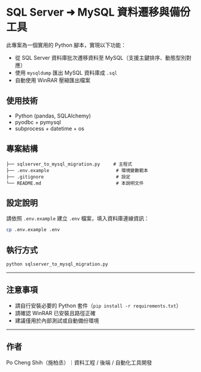 # SQL Server ➜ MySQL 資料遷移與備份工具

此專案為一個實用的 Python 腳本，實現以下功能：
- 從 SQL Server 資料庫批次遷移資料至 MySQL（支援主鍵排序、動態型別對應）
- 使用 `mysqldump` 匯出 MySQL 資料庫成 `.sql`
- 自動使用 WinRAR 壓縮匯出檔案

## 使用技術
- Python (pandas, SQLAlchemy)
- pyodbc + pymysql
- subprocess + datetime + os

## 專案結構
```
├── sqlserver_to_mysql_migration.py     # 主程式
├── .env.example                         # 環境變數範本
├── .gitignore                           # 設定
└── README.md                            # 本說明文件
```

## 設定說明

請依照 `.env.example` 建立 `.env` 檔案，填入資料庫連線資訊：

```bash
cp .env.example .env
```

## 執行方式

```bash
python sqlserver_to_mysql_migration.py
```

---

## 注意事項
- 請自行安裝必要的 Python 套件（`pip install -r requirements.txt`）
- 請確認 WinRAR 已安裝且路徑正確
- 建議僅用於內部測試或自動備份環境

---

## 作者
Po Cheng Shih（施柏丞）｜資料工程 / 後端 / 自動化工具開發